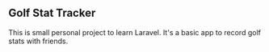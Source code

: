 ## Golf Stat Tracker

This is small personal project to learn Laravel. It's a basic app to record golf stats with friends.